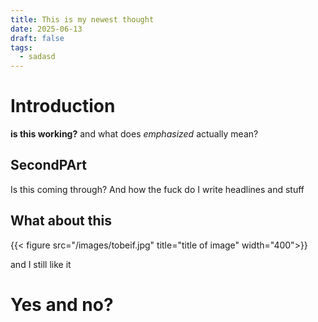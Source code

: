 ```yaml
---
title: This is my newest thought
date: 2025-06-13
draft: false
tags:
  - sadasd
---
```



# Introduction

**is this working?** and what does *emphasized* actually mean?

## SecondPArt

Is this coming through? And how the fuck do I write headlines and stuff 

## What about this

{{< figure src="/images/tobeif.jpg" title="title of image" width="400">}}


and I still like it

# Yes and no?
